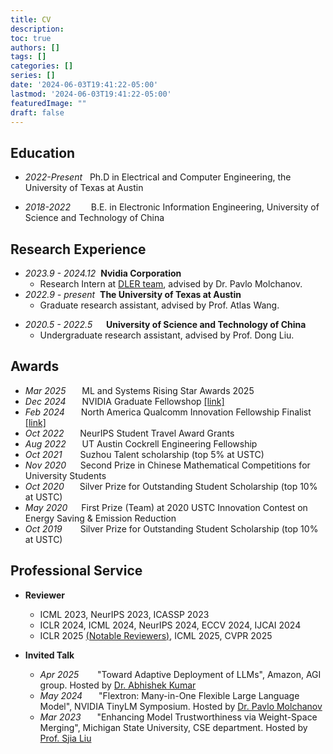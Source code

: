 ```yaml
---
title: CV
description:
toc: true
authors: []
tags: []
categories: []
series: []
date: '2024-06-03T19:41:22-05:00'
lastmod: '2024-06-03T19:41:22-05:00'
featuredImage: ""
draft: false
---
```


## Education
- *2022-Present* &#160; Ph.D in Electrical and Computer Engineering, the University of Texas at Austin

- *2018-2022* &#8195;&#8194;&#160;  B.E. in Electronic Information Engineering, University of Science and Technology of China
  
## Research Experience
- *2023.9 - 2024.12* &#160;**Nvidia Corporation**
  - Research Intern at [DLER team](https://nv-dler.github.io/horseshoeketchup.github.io/), advised by Dr. Pavlo Molchanov.
- *2022.9 - present* &#160;**The University of Texas at Austin**
  - Graduate research assistant, advised by Prof. Atlas Wang.
<!-- - *2021.7 - 2022.6* &#8195;**The University of Texas at Austin**
  - Remote research intern, advised by Prof. Atlas Wang. -->
- *2020.5 - 2022.5* &#160;&#8195;**University of Science and Technology of China**
  - Undergraduate research assistant, advised by Prof. Dong Liu.

## Awards
- *Mar 2025* &#8195;&#160; ML and Systems Rising Star Awards 2025
- *Dec 2024* &#8195;&#160; NVIDIA Graduate Fellowshop [\[link\]](https://blogs.nvidia.com/blog/graduate-fellowship-recipients-2025-2026/)
- *Feb 2024* &#8195;&#160; North America Qualcomm Innovation Fellowship Finalist [\[link\]](https://www.qualcomm.com/research/university-relations/innovation-fellowship/2024-north-america)
- *Oct 2022* &#8195;&#160; NeurIPS Student Travel Award Grants
- *Aug 2022* &#8195;&#160; UT Austin Cockrell Engineering Fellowship
- *Oct 2021* &#8195;&#8194; Suzhou Talent scholarship (top 5% at USTC)
- *Nov 2020* &#8194;&#160;&#160; Second Prize in Chinese Mathematical Competitions for University Students
- *Oct 2020* &#8195;&#8194;Silver Prize for Outstanding Student Scholarship (top 10% at USTC)
- *May 2020* &#8194;&#8194;&#160;First Prize (Team) at 2020 USTC Innovation Contest on Energy Saving & Emission Reduction
- *Oct 2019* &#8195;&#8194;&#160;Silver Prize for Outstanding Student Scholarship (top 10% at USTC)

<!-- ## Skills
- **Deep Learning Frameworks:** Pytorch, Tensorflow
- **Programming Languages:** C, Python, MATLAB, Verilog
- **Applications:** AutoCAD, Solidworks, Photoshop, Origin -->

## Professional Service
- **Reviewer**
    - ICML 2023, NeurIPS 2023, ICASSP 2023
    - ICLR 2024, ICML 2024, NeurIPS 2024, ECCV 2024, IJCAI 2024
    - ICLR 2025 [(Notable Reviewers)](https://iclr.cc/Conferences/2025/Reviewers), ICML 2025, CVPR 2025

- **Invited Talk**
    - *Apr 2025* &#8195;&#160;&#160; "Toward Adaptive Deployment of LLMs", Amazon, AGI group. Hosted by [Dr. Abhishek Kumar](https://abhishek.ml/)
    - *May 2024* &#8195;&#160; "Flextron: Many-in-One Flexible Large Language Model", NVIDIA TinyLM Symposium. Hosted by [Dr. Pavlo Molchanov](https://research.nvidia.com/person/pavlo-molchanov)
    - *Mar 2023* &#8195;&#160; "Enhancing Model Trustworthiness via Weight-Space Merging", Michigan State University, CSE department. Hosted by [Prof. Sjia Liu](https://lsjxjtu.github.io/)